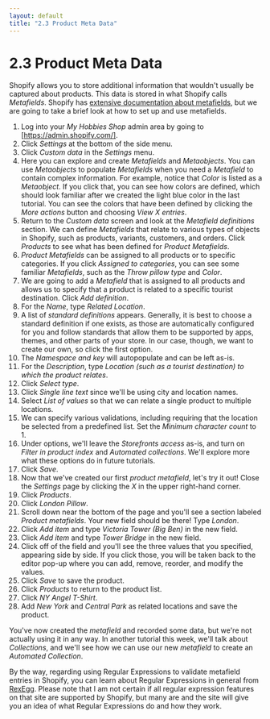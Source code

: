 ```yaml
---
layout: default
title: "2.3 Product Meta Data"
---
```


# 2.3 Product Meta Data

Shopify allows you to store additional information that wouldn't usually be captured about products. This data is stored in what Shopify calls _Metafields_. Shopify has [extensive documentation about metafields](https://help.shopify.com/en/manual/custom-data/metafields), but we are going to take a brief look at how to set up and use metafields.

1. Log into your _My Hobbies Shop_ admin area by going to [https://admin.shopify.com/].
2. Click _Settings_ at the bottom of the side menu.
3. Click _Custom data_ in the _Settings_ menu.
4. Here you can explore and create _Metafields_ and _Metaobjects_. You can use _Metaobjects_ to populate _Metafields_ when you need a _Metafield_ to contain complex information. For example, notice that _Color_ is listed as a _Metaobject_. If you click that, you can see how colors are defined, which should look familiar after we created the light blue color in the last tutorial. You can see the colors that have been defined by clicking the _More actions_ button and choosing _View X entries_.
5. Return to the _Custom data_ screen and look at the _Metafield definitions_ section. We can define _Metafields_ that relate to various types of objects in Shopify, such as products, variants, customers, and orders. Click _Products_ to see what has been defined for _Product Metafields_.
6. _Product Metafields_ can be assigned to all products or to specific categories. If you click _Assigned to categories_, you can see some familiar _Metafields_, such as the _Throw pillow type_ and _Color_.
7. We are going to add a _Metafield_ that is assigned to all products and allows us to specify that a product is related to a specific tourist destination. Click _Add definition_.
8. For the _Name_, type _Related Location_.
9. A list of _standard definitions_ appears. Generally, it is best to choose a standard definition if one exists, as those are automatically configured for you and follow standards that allow them to be supported by apps, themes, and other parts of your store. In our case, though, we want to create our own, so click the first option.
10. The _Namespace and key_ will autopopulate and can be left as-is.
11. For the _Description_, type _Location (such as a tourist destination) to which the product relates_.
12. Click _Select type_.
13. Click _Single line text_ since we'll be using city and location names.
14. Select _List of values_ so that we can relate a single product to multiple locations.
15. We can specify various validations, including requiring that the location be selected from a predefined list. Set the _Minimum character count_ to 1.
16. Under options, we'll leave the _Storefronts access_ as-is, and turn on _Filter in product index_ and _Automated collections_. We'll explore more what these options do in future tutorials.
17. Click _Save_.
18. Now that we've created our first _product metafield_, let's try it out! Close the _Settings_ page by clicking the _X_ in the upper right-hand corner.
19. Click _Products_.
20. Click _London Pillow_.
21. Scroll down near the bottom of the page and you'll see a section labeled _Product metafields_. Your new field should be there! Type _London_.
22. Click _Add item_ and type _Victoria Tower (Big Ben)_ in the new field.
23. Click _Add item_ and type _Tower Bridge_ in the new field.
24. Click off of the field and you'll see the three values that you specified, appearing side by side. If you click those, you will be taken back to the editor pop-up where you can add, remove, reorder, and modify the values.
25. Click _Save_ to save the product.
26. Click _Products_ to return to the product list.
27. Click _NY Angel T-Shirt_.
28. Add _New York_ and _Central Park_ as related locations and save the product.

You've now created the _metafield_ and recorded some data, but we're not actually using it in any way. In another tutorial this week, we'll talk about _Collections_, and we'll see how we can use our new _metafield_ to create an _Automated Collection_.

By the way, regarding using Regular Expressions to validate metafield entries in Shopify, you can learn about Regular Expressions in general from [RexEgg](https://www.rexegg.com/). Please note that I am not certain if all regular expression features on that site are supported by Shopify, but many are and the site will give you an idea of what Regular Expressions do and how they work.
